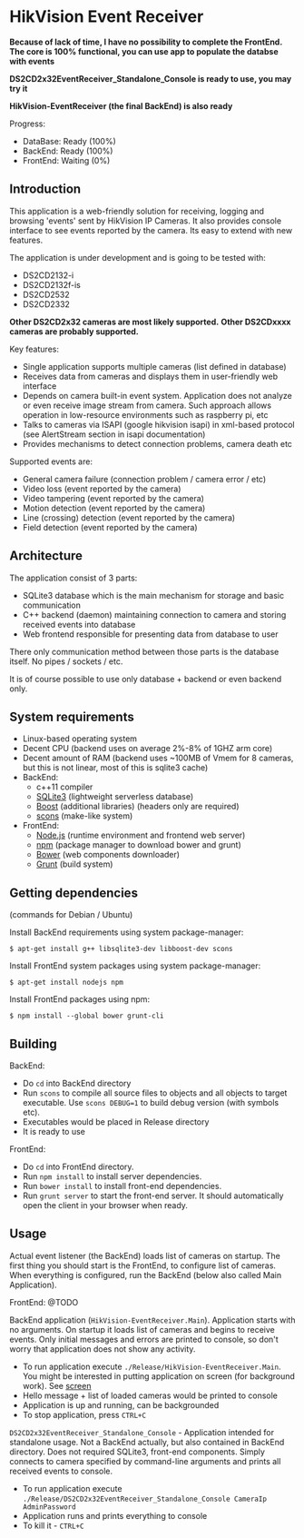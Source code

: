 HikVision Event Receiver
========================

**Because of lack of time, I have no possibility to complete the FrontEnd. The core is 100% functional, you can use app to populate the databse with events**

**DS2CD2x32EventReceiver_Standalone_Console is ready to use, you may try it**

**HikVision-EventReceiver (the final BackEnd) is also ready**

Progress:
 - DataBase: Ready (100%)
 - BackEnd: Ready (100%)
 - FrontEnd: Waiting (0%)

Introduction
-------
This application is a web-friendly solution for receiving, logging and browsing 'events' sent by HikVision IP Cameras. It also provides console interface to see events reported by the camera. Its easy to extend with new features.

The application is under development and is going to be tested with:

 - DS2CD2132-i
 - DS2CD2132f-is
 - DS2CD2532
 - DS2CD2332

**Other DS2CD2x32 cameras are most likely supported.**
**Other DS2CDxxxx cameras are probably supported.**

Key features:

 - Single application supports multiple cameras (list defined in database)
 - Receives data from cameras and displays them in user-friendly web interface
 - Depends on camera built-in event system. Application does not analyze or even receive image stream from camera. Such approach allows operation in low-resource environments such as raspberry pi, etc
 - Talks to cameras via ISAPI (google hikvision isapi) in xml-based protocol (see AlertStream section in isapi documentation)
 - Provides mechanisms to detect connection problems, camera death etc

Supported events are:

 - General camera failure (connection problem / camera error / etc)
 - Video loss (event reported by the camera)
 - Video tampering (event reported by the camera)
 - Motion detection (event reported by the camera)
 - Line (crossing) detection (event reported by the camera)
 - Field detection (event reported by the camera)

Architecture
-------

The application consist of 3 parts:

 - SQLite3 database which is the main mechanism for storage and basic communication
 - C++ backend (daemon) maintaining connection to camera and storing received events into database
 - Web frontend responsible for presenting data from database to user

There only communication method between those parts is the database itself. No pipes / sockets / etc.

It is of course possible to use only database + backend or even backend only.

System requirements
-------

 - Linux-based operating system
 - Decent CPU (backend uses on average 2%-8% of 1GHZ arm core)
 - Decent amount of RAM (backend uses ~100MB of Vmem for 8 cameras, but this is not linear, most of this is sqlite3 cache)
 - BackEnd:
	 - c++11 compiler
	 - [SQLite3](https://www.sqlite.org/) (lightweight serverless database)
	 - [Boost](http://www.boost.org/) (additional libraries) (headers only are required)
	 - [scons](http://scons.org/) (make-like system)
 - FrontEnd:
	- [Node.js](https://nodejs.org/en/) (runtime environment and frontend web server)
	- [npm](https://www.npmjs.com/) (package manager to download bower and grunt)
	- [Bower](http://bower.io/) (web components downloader)
	- [Grunt](http://gruntjs.com/) (build system)


Getting dependencies
-------

(commands for Debian / Ubuntu)

Install BackEnd requirements using system package-manager:

`$ apt-get install g++ libsqlite3-dev libboost-dev scons`

Install FrontEnd system packages using system package-manager:

`$ apt-get install nodejs npm`

Install FrontEnd packages using npm:

`$ npm install --global bower grunt-cli`

Building
-------

BackEnd:
 - Do `cd` into BackEnd directory
 - Run `scons` to compile all source files to objects and all objects to target executable. Use `scons DEBUG=1` to build debug version (with symbols etc).
 - Executables would be placed in Release directory
 - It is ready to use
 
FrontEnd:
 - Do `cd` into FrontEnd directory.
 - Run `npm install` to install server dependencies.
 - Run `bower install` to install front-end dependencies.
 - Run `grunt server` to start the front-end server. It should automatically open the client in your browser when ready.

Usage
-------

Actual event listener (the BackEnd) loads list of cameras on startup. The first thing you should start is the FrontEnd, to configure list of cameras. When everything is configured, run the BackEnd (below also called Main Application).

FrontEnd: @TODO

BackEnd application (`HikVision-EventReceiver.Main`). Application starts with no arguments. On startup it loads list of cameras and begins to receive events. Only initial messages and errors are printed to console, so don't worry that application does not show any activity.
 - To run application execute `./Release/HikVision-EventReceiver.Main`. You might be interested in putting application on screen (for background work). See [screen](https://www.mattcutts.com/blog/a-quick-tutorial-on-screen/)
 - Hello message + list of loaded cameras would be printed to console
 - Application is up and running, can be backgrounded
 - To stop application, press `CTRL+C`

`DS2CD2x32EventReceiver_Standalone_Console` - Application intended for standalone usage. Not a BackEnd actually, but also contained in BackEnd directory. Does not required SQLite3, front-end components. Simply connects to camera specified by command-line arguments and prints all received events to console.
 - To run application execute `./Release/DS2CD2x32EventReceiver_Standalone_Console CameraIp AdminPassword`
 - Application runs and prints everything to console
 - To kill it - `CTRL+C`